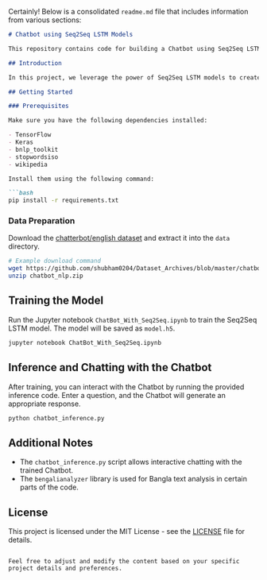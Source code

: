 Certainly! Below is a consolidated `readme.md` file that includes information from various sections:

```markdown
# Chatbot using Seq2Seq LSTM Models

This repository contains code for building a Chatbot using Seq2Seq LSTM models in Keras.

## Introduction

In this project, we leverage the power of Seq2Seq LSTM models to create a functional Chatbot capable of answering user questions. This approach can be applied to various domains, such as e-commerce or educational websites.

## Getting Started

### Prerequisites

Make sure you have the following dependencies installed:

- TensorFlow
- Keras
- bnlp_toolkit
- stopwordsiso
- wikipedia

Install them using the following command:

```bash
pip install -r requirements.txt
```

### Data Preparation

Download the [chatterbot/english dataset](https://www.kaggle.com/kausr25/chatterbotenglish) and extract it into the `data` directory.

```bash
# Example download command
wget https://github.com/shubham0204/Dataset_Archives/blob/master/chatbot_nlp.zip?raw=true -O chatbot_nlp.zip
unzip chatbot_nlp.zip
```

## Training the Model

Run the Jupyter notebook `ChatBot_With_Seq2Seq.ipynb` to train the Seq2Seq LSTM model. The model will be saved as `model.h5`.

```bash
jupyter notebook ChatBot_With_Seq2Seq.ipynb
```

## Inference and Chatting with the Chatbot

After training, you can interact with the Chatbot by running the provided inference code. Enter a question, and the Chatbot will generate an appropriate response.

```bash
python chatbot_inference.py
```

## Additional Notes

- The `chatbot_inference.py` script allows interactive chatting with the trained Chatbot.
- The `bengalianalyzer` library is used for Bangla text analysis in certain parts of the code.

## License

This project is licensed under the MIT License - see the [LICENSE](LICENSE) file for details.
```

Feel free to adjust and modify the content based on your specific project details and preferences.
